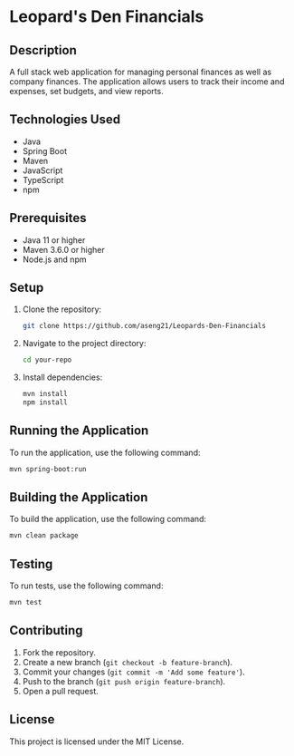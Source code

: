 # Leopard's Den Financials

## Description
A full stack web application for managing personal finances as well as 
company finances. The application allows users to track their income and 
expenses, set budgets, and view reports.

## Technologies Used
- Java
- Spring Boot
- Maven
- JavaScript
- TypeScript
- npm

## Prerequisites
- Java 11 or higher
- Maven 3.6.0 or higher
- Node.js and npm

## Setup
1. Clone the repository:
    ```sh
    git clone https://github.com/aseng21/Leopards-Den-Financials
    ```
2. Navigate to the project directory:
    ```sh
    cd your-repo
    ```
3. Install dependencies:
    ```sh
    mvn install
    npm install
    ```

## Running the Application
To run the application, use the following command:
```sh
mvn spring-boot:run
```

## Building the Application
To build the application, use the following command:
```sh
mvn clean package
```

## Testing
To run tests, use the following command:
```sh
mvn test
```

## Contributing
1. Fork the repository.
2. Create a new branch (`git checkout -b feature-branch`).
3. Commit your changes (`git commit -m 'Add some feature'`).
4. Push to the branch (`git push origin feature-branch`).
5. Open a pull request.

## License
This project is licensed under the MIT License.